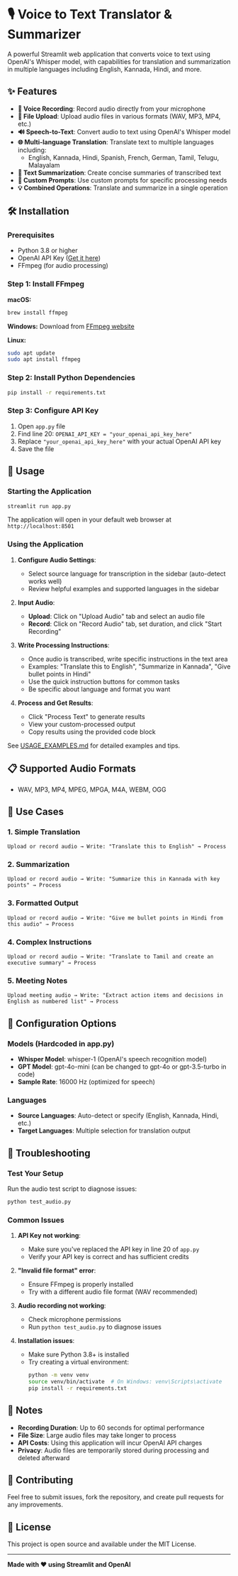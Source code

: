 # 🎙️ Voice to Text Translator & Summarizer

A powerful Streamlit web application that converts voice to text using OpenAI's Whisper model, with capabilities for translation and summarization in multiple languages including English, Kannada, Hindi, and more.

## ✨ Features

- **🎤 Voice Recording**: Record audio directly from your microphone
- **📁 File Upload**: Upload audio files in various formats (WAV, MP3, MP4, etc.)
- **🔊 Speech-to-Text**: Convert audio to text using OpenAI's Whisper model
- **🌐 Multi-language Translation**: Translate text to multiple languages including:
  - English, Kannada, Hindi, Spanish, French, German, Tamil, Telugu, Malayalam
- **📝 Text Summarization**: Create concise summaries of transcribed text
- **🎯 Custom Prompts**: Use custom prompts for specific processing needs
- **💡 Combined Operations**: Translate and summarize in a single operation

## 🛠️ Installation

### Prerequisites

- Python 3.8 or higher
- OpenAI API Key ([Get it here](https://platform.openai.com/api-keys))
- FFmpeg (for audio processing)

### Step 1: Install FFmpeg

**macOS:**
```bash
brew install ffmpeg
```

**Windows:**
Download from [FFmpeg website](https://ffmpeg.org/download.html)

**Linux:**
```bash
sudo apt update
sudo apt install ffmpeg
```

### Step 2: Install Python Dependencies

```bash
pip install -r requirements.txt
```

### Step 3: Configure API Key

1. Open `app.py` file
2. Find line 20: `OPENAI_API_KEY = "your_openai_api_key_here"`
3. Replace `"your_openai_api_key_here"` with your actual OpenAI API key
4. Save the file

## 🚀 Usage

### Starting the Application

```bash
streamlit run app.py
```

The application will open in your default web browser at `http://localhost:8501`

### Using the Application

1. **Configure Audio Settings**:
   - Select source language for transcription in the sidebar (auto-detect works well)
   - Review helpful examples and supported languages in the sidebar

2. **Input Audio**:
   - **Upload**: Click on "Upload Audio" tab and select an audio file
   - **Record**: Click on "Record Audio" tab, set duration, and click "Start Recording"

3. **Write Processing Instructions**:
   - Once audio is transcribed, write specific instructions in the text area
   - Examples: "Translate this to English", "Summarize in Kannada", "Give bullet points in Hindi"
   - Use the quick instruction buttons for common tasks
   - Be specific about language and format you want

4. **Process and Get Results**:
   - Click "Process Text" to generate results
   - View your custom-processed output
   - Copy results using the provided code block

See [USAGE_EXAMPLES.md](USAGE_EXAMPLES.md) for detailed examples and tips.

## 📋 Supported Audio Formats

- WAV, MP3, MP4, MPEG, MPGA, M4A, WEBM, OGG

## 🎯 Use Cases

### 1. Simple Translation
```
Upload or record audio → Write: "Translate this to English" → Process
```

### 2. Summarization
```
Upload or record audio → Write: "Summarize this in Kannada with key points" → Process  
```

### 3. Formatted Output
```
Upload or record audio → Write: "Give me bullet points in Hindi from this audio" → Process
```

### 4. Complex Instructions
```
Upload or record audio → Write: "Translate to Tamil and create an executive summary" → Process
```

### 5. Meeting Notes
```
Upload meeting audio → Write: "Extract action items and decisions in English as numbered list" → Process
```

## 🔧 Configuration Options

### Models (Hardcoded in app.py)
- **Whisper Model**: whisper-1 (OpenAI's speech recognition model)
- **GPT Model**: gpt-4o-mini (can be changed to gpt-4o or gpt-3.5-turbo in code)
- **Sample Rate**: 16000 Hz (optimized for speech)

### Languages
- **Source Languages**: Auto-detect or specify (English, Kannada, Hindi, etc.)
- **Target Languages**: Multiple selection for translation output

## 🐛 Troubleshooting

### Test Your Setup

Run the audio test script to diagnose issues:
```bash
python test_audio.py
```

### Common Issues

1. **API Key not working**:
   - Make sure you've replaced the API key in line 20 of `app.py`
   - Verify your API key is correct and has sufficient credits

2. **"Invalid file format" error**:
   - Ensure FFmpeg is properly installed
   - Try with a different audio file format (WAV recommended)

3. **Audio recording not working**:
   - Check microphone permissions
   - Run `python test_audio.py` to diagnose issues

4. **Installation issues**:
   - Make sure Python 3.8+ is installed
   - Try creating a virtual environment:
     ```bash
     python -m venv venv
     source venv/bin/activate  # On Windows: venv\Scripts\activate
     pip install -r requirements.txt
     ```

## 📝 Notes

- **Recording Duration**: Up to 60 seconds for optimal performance
- **File Size**: Large audio files may take longer to process
- **API Costs**: Using this application will incur OpenAI API charges
- **Privacy**: Audio files are temporarily stored during processing and deleted afterward

## 🤝 Contributing

Feel free to submit issues, fork the repository, and create pull requests for any improvements.

## 📄 License

This project is open source and available under the MIT License.

---

**Made with ❤️ using Streamlit and OpenAI**
